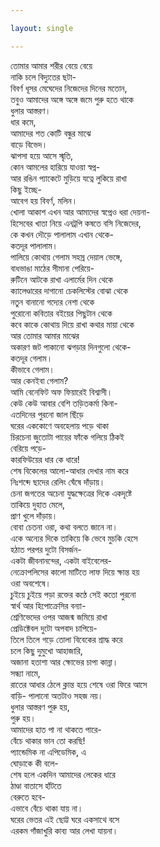 ```yaml
---

layout: single

---
```





তোমার আমার শরীর বেয়ে বেয়ে <br/>
নাকি চলে বিদ্যুতের ছটা-<br/>
বিবর্ণ ধূসর মেঘেদের নিজেদের দিনের মতোন,<br/>
তবুও আমাদের অঙ্গে অঙ্গে জমে পুরু হতে থাকে<br/>
ধুলার আস্তরণ।<br/>
ধার কমে,<br/>
আমাদের শত কোটি বন্ধুর মাঝে <br/>
বাড়ে বিভেদ। <br/>
ঝাপসা হয়ে আসে স্মৃতি,<br/>
কোন আমলের হারিয়ে যাওয়া স্বপ্ন-<br/>
আর রঙিন প্যাকেটে মুড়িয়ে যত্নে লুকিয়ে রাখা<br/>
কিছু ইচ্ছে-<br/>
আবেগ হয় বিবর্ণ, মলিন।<br/> 
খোলা আকাশ এখন আর আমাদের স্বপ্নেও ধরা দেয়না-<br/>
হিসেবের খাতা নিয়ে এনট্রপি কষতে বসি নিজেদের,<br/>
কে কখন দৌড়ে পালালাম এখান থেকে-<br/>
কতদূর পালালাম।<br/>
পালিয়ে কোথায় গেলাম সহস্র দেয়াল ভেঙ্গে,<br/>
বাধভাঙা মাঠের সীমানা পেরিয়ে-<br/>
রুটিনে আটকে রাখা এলার্মের দিন থেকে<br/>
ক্যালেণ্ডারের দাগানো চেকলিস্টের বোঝা থেকে <br/>
নতুন বানানো গদ্যের নেশা থেকে <br/>
পুরোনো কবিতার বইয়ের পিছুটান থেকে <br/>
কবে কাকে কোথায় দিয়ে রাখা কথার মায়া থেকে <br/>
আর তোমার আমার মাঝের <br/>
অকারণ জট পাকানো ঝগড়ার দিনগুলো থেকে-<br/>
কতদূর গেলাম।<br/>
কীভাবে গেলাম। <br/>
আর কেনইবা গেলাম?<br/>
আমি বেনেফিট অফ ফিয়ারেই বিশ্বাসী। <br/> 
কেউ কেউ আবার বেশি তড়িতকর্মা কিনা-<br/>
এতদিনের পুরনো জাল ছিঁড়ে<br/>
ঘরের এককোণে অবহেলায় পড়ে থাকা<br/>
চিরচেনা জুতোটা পায়ের ফাঁকে গলিয়ে ঠিকই <br/>
বেরিয়ে পড়ে- <br/>
কারফিউয়ের ধার কে ধারে!<br/>
শেষ বিকেলের আলো-আধার দেখার নাম করে <br/>
নিঃশব্দে ছাদের রেলিং ঘেঁষে দাঁড়ায়।<br/>
চেনা জগতের অচেনা যুদ্ধক্ষেত্রের দিকে একদৃষ্টে <br/> 
তাকিয়ে দুহাত মেলে,<br/>
প্রাণ খুলে দাঁড়ায়। <br/>
বোবা চেতনা ওরা, কথা বলতে জানে না। <br/>
একে অন্যের দিকে তাকিয়ে কি ভেবে মুচকি হেসে<br/>
হঠাত পরপর দুটো বিসর্জন-<br/>
একটা জীবনানন্দের, একটা বাইবেলের-<br/>
নেক্রোপলিসের কালো মাটিতে লাফ দিয়ে ক্ষান্ত হয় <br/>
ওরা অবশেষে। <br/>
চুইয়ে চুইয়ে পড়া রক্তের কণ্ঠে সেই কতো পুরনো <br/>
স্বার্থ আর হিপোক্রেসির বন্যা-<br/>
শ্রেণিভেদের ওপর আজন্ম জমিয়ে রাখা <br/>
প্রেডিক্টেবল দুটো অপবাদ চাপিয়ে-<br/>
তিলে তিলে গড়ে তোলা বিবেকের শ্রাদ্ধ করে<br/>
চলে কিছু দুমুখো আহাজারি,<br/>
অজানা হতাশা আর ক্ষোভের চাপা কান্না।<br/> 
সন্ধ্যা নামে,<br/>
রাতের আধার ঠেলে ক্লান্ত হয়ে শেষে ওরা ফিরে আসে<br/> 
বাড়ি- পালানো অতটাও সহজ নয়।<br/>
ধুলার আস্তরণ পুরু হয়, <br/>
পুরু হয়। <br/>
আমাদের হাত পা না থাকতে পারে- <br/>
বেঁচে থাকার ভান তো করছি!<br/>
প্যান্ডেমিক না এপিডেমিক, এ<br/>
ঘোড়াকে কী বলে-<br/>
শেষ হলে একদিন আমাদের লেকের ধারে<br/>
ঠাণ্ডা বাতাসে হাঁটতে<br/>
বেরুতে হবে-<br/>
এভাবে বেঁচে থাকা যায় না।<br/> 
ঘরের ভেতর এই ছোট্ট ঘরে একসাথে বসে<br/>
এরকম গাঁজাখুরি কাব্য আর লেখা যায়না। <br/>

